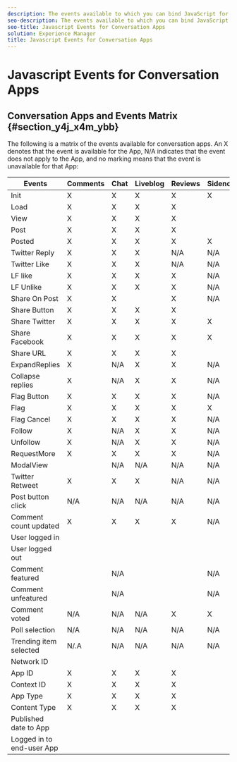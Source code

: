 ```yaml
---
description: The events available to which you can bind JavaScript for conversation Apps (for example, Comments, Chat, Live Blog, Reviews, and Sidenotes).
seo-description: The events available to which you can bind JavaScript for conversation Apps (for example, Comments, Chat, Live Blog, Reviews, and Sidenotes).
seo-title: Javascript Events for Conversation Apps
solution: Experience Manager
title: Javascript Events for Conversation Apps
---
```


# Javascript Events for Conversation Apps

## Conversation Apps and Events Matrix {#section_y4j_x4m_ybb}

The following is a matrix of the events available for conversation apps. An X denotes that the event is available for the App, N/A indicates that the event does not apply to the App, and no marking means that the event is unavailable for that App:

<table frame="all" rowsep="1" colsep="1" id="table_rw4_x4m_ybb"> 
 <title>Conversation App Events</title> 
 <tgroup cols="8"> 
  <colspec colname="c1" colnum="1" colwidth="1.03*" /> 
  <colspec colname="c2" colnum="2" colwidth="1.03*" /> 
  <colspec colname="c3" colnum="3" colwidth="1.03*" /> 
  <colspec colname="c4" colnum="4" colwidth="1.06*" /> 
  <colspec colname="c5" colnum="5" colwidth="1*" /> 
  <colspec colname="c6" colnum="6" colwidth="1.04*" /> 
  <colspec colname="c7" colnum="7" colwidth="1.03*" /> 
  <colspec colname="c8" colnum="8" colwidth="1.1*" /> 
  <thead> 
   <tr> 
    <th class="entry">Events</th> 
    <th class="entry">Comments</th> 
    <th class="entry">Chat</th> 
    <th class="entry">Liveblog</th> 
    <th class="entry">Reviews</th> 
    <th class="entry">Sidenotes</th> 
    <th class="entry">Polls</th> 
    <th class="entry">Trending</th> 
   </tr> 
  </thead> 
  <tbody> 
   <tr> 
    <td>Init</td> 
    <td>X</td> 
    <td>X</td> 
    <td>X</td> 
    <td>X</td> 
    <td>X</td> 
    <td></td> 
    <td></td> 
   </tr> 
   <tr> 
    <td>Load</td> 
    <td>X</td> 
    <td>X</td> 
    <td>X</td> 
    <td>X</td> 
    <td></td> 
    <td></td> 
    <td></td> 
   </tr> 
   <tr> 
    <td>View</td> 
    <td>X</td> 
    <td>X</td> 
    <td>X</td> 
    <td>X</td> 
    <td></td> 
    <td></td> 
    <td></td> 
   </tr> 
   <tr> 
    <td>Post</td> 
    <td>X</td> 
    <td>X</td> 
    <td>X</td> 
    <td>X</td> 
    <td></td> 
    <td>N/A</td> 
    <td>N/A</td> 
   </tr> 
   <tr> 
    <td>Posted</td> 
    <td>X</td> 
    <td>X</td> 
    <td>X</td> 
    <td>X</td> 
    <td>X</td> 
    <td>N/A</td> 
    <td>N/A</td> 
   </tr> 
   <tr> 
    <td>Twitter Reply</td> 
    <td>X</td> 
    <td>X</td> 
    <td>X</td> 
    <td>N/A</td> 
    <td>N/A</td> 
    <td>N/A</td> 
    <td>N/A</td> 
   </tr> 
   <tr> 
    <td>Twitter Like</td> 
    <td>X</td> 
    <td>X</td> 
    <td>X</td> 
    <td>N/A</td> 
    <td>N/A</td> 
    <td>N/A</td> 
    <td>N/A</td> 
   </tr> 
   <tr> 
    <td>LF like</td> 
    <td>X</td> 
    <td>X</td> 
    <td>X</td> 
    <td>X</td> 
    <td>N/A</td> 
    <td>N/A</td> 
    <td>N/A</td> 
   </tr> 
   <tr> 
    <td>LF Unlike</td> 
    <td>X</td> 
    <td>X</td> 
    <td>X</td> 
    <td>X</td> 
    <td>N/A</td> 
    <td>N/A</td> 
    <td>N/A</td> 
   </tr> 
   <tr> 
    <td>Share On Post</td> 
    <td>X</td> 
    <td>X</td> 
    <td></td> 
    <td>X</td> 
    <td>N/A</td> 
    <td>N/A</td> 
    <td>N/A</td> 
   </tr> 
   <tr> 
    <td>Share Button</td> 
    <td>X</td> 
    <td>X</td> 
    <td>X</td> 
    <td>X</td> 
    <td></td> 
    <td>N/A</td> 
    <td>N/A</td> 
   </tr> 
   <tr> 
    <td>Share Twitter</td> 
    <td>X</td> 
    <td>X</td> 
    <td>X</td> 
    <td>X</td> 
    <td>X</td> 
    <td>N/A</td> 
    <td>N/A</td> 
   </tr> 
   <tr> 
    <td>Share Facebook</td> 
    <td>X</td> 
    <td>X</td> 
    <td>X</td> 
    <td>X</td> 
    <td>X</td> 
    <td>N/A</td> 
    <td>N/A</td> 
   </tr> 
   <tr> 
    <td>Share URL</td> 
    <td>X</td> 
    <td>X</td> 
    <td>X</td> 
    <td>X</td> 
    <td></td> 
    <td>N/A</td> 
    <td>N/A</td> 
   </tr> 
   <tr> 
    <td>ExpandReplies</td> 
    <td>X</td> 
    <td>N/A</td> 
    <td>X</td> 
    <td>X</td> 
    <td>N/A</td> 
    <td>N/A</td> 
    <td>N/A</td> 
   </tr> 
   <tr> 
    <td>Collapse replies</td> 
    <td>X</td> 
    <td>N/A</td> 
    <td>X</td> 
    <td>X</td> 
    <td>N/A</td> 
    <td>N/A</td> 
    <td>N/A</td> 
   </tr> 
   <tr> 
    <td>Flag Button</td> 
    <td>X</td> 
    <td>X</td> 
    <td>X</td> 
    <td>X</td> 
    <td>N/A</td> 
    <td>N/A</td> 
    <td>N/A</td> 
   </tr> 
   <tr> 
    <td>Flag</td> 
    <td>X</td> 
    <td>X</td> 
    <td>X</td> 
    <td>X</td> 
    <td>X</td> 
    <td>N/A</td> 
    <td>N/A</td> 
   </tr> 
   <tr> 
    <td>Flag Cancel</td> 
    <td>X</td> 
    <td>X</td> 
    <td>X</td> 
    <td>X</td> 
    <td>N/A</td> 
    <td>N/A</td> 
    <td>N/A</td> 
   </tr> 
   <tr> 
    <td>Follow</td> 
    <td>X</td> 
    <td>N/A</td> 
    <td>X</td> 
    <td>X</td> 
    <td>N/A</td> 
    <td>N/A</td> 
    <td>N/A</td> 
   </tr> 
   <tr> 
    <td>Unfollow</td> 
    <td>X</td> 
    <td>N/A</td> 
    <td>X</td> 
    <td>X</td> 
    <td>N/A</td> 
    <td>N/A</td> 
    <td>N/A</td> 
   </tr> 
   <tr> 
    <td>RequestMore</td> 
    <td>X</td> 
    <td>X</td> 
    <td>X</td> 
    <td>X</td> 
    <td>N/A</td> 
    <td>N/A</td> 
    <td>N/A</td> 
   </tr> 
   <tr> 
    <td>ModalView</td> 
    <td></td> 
    <td>N/A</td> 
    <td>N/A</td> 
    <td>N/A</td> 
    <td>N/A</td> 
    <td>N/A</td> 
    <td>N/A</td> 
   </tr> 
   <tr> 
    <td>Twitter Retweet</td> 
    <td>X</td> 
    <td>X</td> 
    <td>X</td> 
    <td>N/A</td> 
    <td>N/A</td> 
    <td>N/A</td> 
    <td>N/A</td> 
   </tr> 
   <tr> 
    <td>Post button click</td> 
    <td>N/A</td> 
    <td>N/A</td> 
    <td>N/A</td> 
    <td>N/A</td> 
    <td>N/A</td> 
    <td>N/A</td> 
    <td>N/A</td> 
   </tr> 
   <tr> 
    <td>Comment count updated</td> 
    <td>X</td> 
    <td>X</td> 
    <td>X</td> 
    <td>X</td> 
    <td>N/A</td> 
    <td>N/A</td> 
    <td>N/A</td> 
   </tr> 
   <tr> 
    <td>User logged in</td> 
    <td></td> 
    <td></td> 
    <td></td> 
    <td></td> 
    <td></td> 
    <td>N/A</td> 
    <td>N/A</td> 
   </tr> 
   <tr> 
    <td>User logged out</td> 
    <td></td> 
    <td></td> 
    <td></td> 
    <td></td> 
    <td></td> 
    <td>N/A</td> 
    <td>N/A</td> 
   </tr> 
   <tr> 
    <td>Comment featured</td> 
    <td></td> 
    <td>N/A</td> 
    <td></td> 
    <td></td> 
    <td>N/A</td> 
    <td>N/A</td> 
    <td>N/A</td> 
   </tr> 
   <tr> 
    <td>Comment unfeatured</td> 
    <td></td> 
    <td>N/A</td> 
    <td></td> 
    <td></td> 
    <td>N/A</td> 
    <td>N/A</td> 
    <td>N/A</td> 
   </tr> 
   <tr> 
    <td>Comment voted</td> 
    <td>N/A</td> 
    <td>N/A</td> 
    <td>N/A</td> 
    <td>X</td> 
    <td>X</td> 
    <td>N/A</td> 
    <td>N/A</td> 
   </tr> 
   <tr> 
    <td>Poll selection</td> 
    <td>N/A</td> 
    <td>N/A</td> 
    <td>N/A</td> 
    <td>N/A</td> 
    <td>N/A</td> 
    <td></td> 
    <td>N/A</td> 
   </tr> 
   <tr> 
    <td>Trending item selected</td> 
    <td>N/.A</td> 
    <td>N/A</td> 
    <td>N/A</td> 
    <td>N/A</td> 
    <td>N/A</td> 
    <td>N/A</td> 
    <td></td> 
   </tr> 
   <tr> 
    <td>Network ID</td> 
    <td></td> 
    <td></td> 
    <td></td> 
    <td></td> 
    <td></td> 
    <td></td> 
    <td></td> 
   </tr> 
   <tr> 
    <td>App ID</td> 
    <td>X</td> 
    <td>X</td> 
    <td>X</td> 
    <td>X</td> 
    <td></td> 
    <td></td> 
    <td></td> 
   </tr> 
   <tr> 
    <td>Context ID</td> 
    <td>X</td> 
    <td>X</td> 
    <td>X</td> 
    <td>X</td> 
    <td></td> 
    <td></td> 
    <td></td> 
   </tr> 
   <tr> 
    <td>App Type</td> 
    <td>X</td> 
    <td>X</td> 
    <td>X</td> 
    <td>X</td> 
    <td></td> 
    <td></td> 
    <td></td> 
   </tr> 
   <tr> 
    <td>Content Type</td> 
    <td>X</td> 
    <td>X</td> 
    <td>X</td> 
    <td>X</td> 
    <td></td> 
    <td></td> 
    <td></td> 
   </tr> 
   <tr> 
    <td>Published date to App</td> 
    <td></td> 
    <td></td> 
    <td></td> 
    <td></td> 
    <td></td> 
    <td></td> 
    <td></td> 
   </tr> 
   <tr> 
    <td>Logged in to end-user App</td> 
    <td></td> 
    <td></td> 
    <td></td> 
    <td></td> 
    <td></td> 
    <td></td> 
    <td></td> 
   </tr> 
  </tbody> 
 </tgroup> 
</table>

